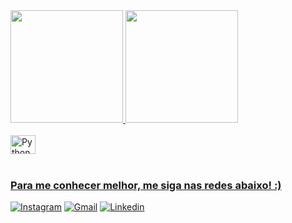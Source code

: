 <div>
  <a href="https://github.com/brrenonunes">
  <img height="180em" src="https://github-readme-stats.vercel.app/api?username=brrenonunes&show_icons=true&theme=tokyonight&include_all_commits=true&count_private=true"/>
  <img height="180em" src="https://github-readme-stats.vercel.app/api/top-langs/?username=brrenonunes&layout=compact&langs_count=6&theme=dark"/>
</div>
<div style="display: inline_block"><br>
  <img align="center" alt="Python" height="30" width="40" src="[https://raw.githubusercontent.com/devicons/devicon/master/icons/javascript/javascript-plain.svg](https://www.google.com/url?sa=i&url=https%3A%2F%2Fwww.iconfinder.com%2Ficons%2F4518857%2Fpython_icon&psig=AOvVaw0CCsq3eWXQ9MkwknVS3dG1&ust=1713796785945000&source=images&cd=vfe&opi=89978449&ved=0CBIQjRxqFwoTCOj1h9fE04UDFQAAAAAdAAAAABAE)" title="Python">
</div>
 
 <br>
 
  ### Para me conhecer melhor, me siga nas redes abaixo! :)
 
<div> 
  <a href="https://www.instagram.com/brrenonunes/?hl=pt-br" target="_blank"><img src="https://img.shields.io/badge/-Instagram-%23E4405F?style=for-the-badge&logo=instagram&logoColor=white" title="Instagram" alt="Instagram"></a>
  <a href = "mailto:brenonunes843@gmail.com" target="_blank"><img src="https://img.shields.io/badge/-Gmail-%23333?style=for-the-badge&logo=gmail&logoColor=white" title="Gmail" alt="Gmail"></a>
  <a href="https://www.linkedin.com/in/breno-nunes-86a53b134/" target="_blank"><img src="https://img.shields.io/badge/-LinkedIn-%230077B5?style=for-the-badge&logo=linkedin&logoColor=white" title="Linkedin" alt="Linkedin"></a> 

</div>
